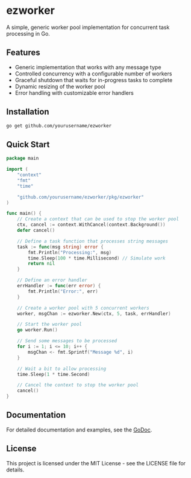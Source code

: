 # ezworker

A simple, generic worker pool implementation for concurrent task processing in Go.

## Features

- Generic implementation that works with any message type
- Controlled concurrency with a configurable number of workers
- Graceful shutdown that waits for in-progress tasks to complete
- Dynamic resizing of the worker pool
- Error handling with customizable error handlers

## Installation

```bash
go get github.com/yourusername/ezworker
```

## Quick Start

```go
package main

import (
	"context"
	"fmt"
	"time"

	"github.com/yourusername/ezworker/pkg/ezworker"
)

func main() {
	// Create a context that can be used to stop the worker pool
	ctx, cancel := context.WithCancel(context.Background())
	defer cancel()

	// Define a task function that processes string messages
	task := func(msg string) error {
		fmt.Println("Processing:", msg)
		time.Sleep(100 * time.Millisecond) // Simulate work
		return nil
	}

	// Define an error handler
	errHandler := func(err error) {
		fmt.Println("Error:", err)
	}

	// Create a worker pool with 5 concurrent workers
	worker, msgChan := ezworker.New(ctx, 5, task, errHandler)

	// Start the worker pool
	go worker.Run()

	// Send some messages to be processed
	for i := 1; i <= 10; i++ {
		msgChan <- fmt.Sprintf("Message %d", i)
	}

	// Wait a bit to allow processing
	time.Sleep(1 * time.Second)

	// Cancel the context to stop the worker pool
	cancel()
}
```

## Documentation

For detailed documentation and examples, see the [GoDoc](https://pkg.go.dev/github.com/yourusername/ezworker/pkg/ezworker).

## License

This project is licensed under the MIT License - see the LICENSE file for details.
